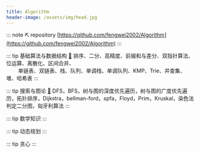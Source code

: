 ```yaml
---
title: Algorithm
header-image: /assets/img/head.jpg
---
```


::: note ⛏ repository
[https://github.com/fengwei2002/Algorithm](https://github.com/fengwei2002/Algorithm)
:::


::: tip 基础算法与数据结构
[🧱](https://konng.vercel.app/posts/2021/08/03/_01%E5%9F%BA%E7%A1%80%E7%AE%97%E6%B3%95-%E6%95%B0%E6%8D%AE%E7%BB%93%E6%9E%84.html) 排序、二分、高精度、前缀和与差分、双指针算法、位运算、离散化、区间合并、  
$\qquad$单链表、双链表、栈、队列、单调栈、单调队列、KMP、Trie、并查集、堆、哈希表
:::

::: tip 搜索与图论
[🧱](https://konng.vercel.app/posts/2021/08/03/_02%E6%90%9C%E7%B4%A2%E4%B8%8E%E5%9B%BE%E8%AE%BA.html) DFS，BFS，树与图的深度优先遍历，树与图的广度优先遍历，拓扑排序，Dijkstra，bellman-ford，spfa，Floyd，Prim，Kruskal，染色法判定二分图，匈牙利算法
:::

::: tip 数学知识
[](http://localhost:8080/posts/2021/08/03/_03%E6%95%B0%E5%AD%A6%E7%9F%A5%E8%AF%86.html)
::: 


::: tip 动态规划
[](http://localhost:8080/posts/2021/08/03/_04%E5%8A%A8%E6%80%81%E8%A7%84%E5%88%92.html)
::: 


::: tip 贪心
[](http://localhost:8080/posts/2021/08/03/_05%E8%B4%AA%E5%BF%83.html)
::: 
